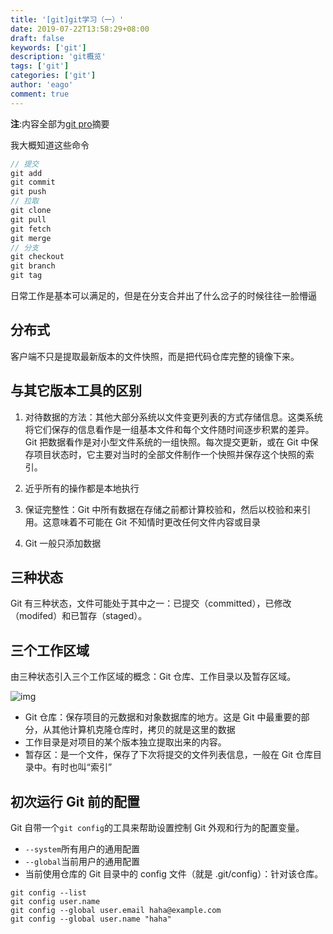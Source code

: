 ```yaml
---
title: '[git]git学习（一）'
date: 2019-07-22T13:58:29+08:00
draft: false
keywords: ['git']
description: 'git概览'
tags: ['git']
categories: ['git']
author: 'eago'
comment: true
---
```


**注**:内容全部为[git pro](https://git-scm.com/book/zh/v2/)摘要

我大概知道这些命令

```js
// 提交
git add
git commit
git push
// 拉取
git clone
git pull
git fetch
git merge
// 分支
git checkout
git branch
git tag
```

日常工作是基本可以满足的，但是在分支合并出了什么岔子的时候往往一脸懵逼

## 分布式

客户端不只是提取最新版本的文件快照，而是把代码仓库完整的镜像下来。

## 与其它版本工具的区别

1. 对待数据的方法：其他大部分系统以文件变更列表的方式存储信息。这类系统将它们保存的信息看作是一组基本文件和每个文件随时间逐步积累的差异。Git 把数据看作是对小型文件系统的一组快照。每次提交更新，或在 Git 中保存项目状态时，它主要对当时的全部文件制作一个快照并保存这个快照的索引。

2. 近乎所有的操作都是本地执行
3. 保证完整性：Git 中所有数据在存储之前都计算校验和，然后以校验和来引用。这意味着不可能在 Git 不知情时更改任何文件内容或目录
4. Git 一般只添加数据

## 三种状态

Git 有三种状态，文件可能处于其中之一：已提交（committed），已修改（modifed）和已暂存（staged）。

## 三个工作区域

由三种状态引入三个工作区域的概念：Git 仓库、工作目录以及暂存区域。

![img](https://git-scm.com/book/en/v2/images/areas.png)

- Git 仓库：保存项目的元数据和对象数据库的地方。这是 Git 中最重要的部分，从其他计算机克隆仓库时，拷贝的就是这里的数据
- 工作目录是对项目的某个版本独立提取出来的内容。
- 暂存区：是一个文件，保存了下次将提交的文件列表信息，一般在 Git 仓库目录中。有时也叫“索引”

## 初次运行 Git 前的配置

Git 自带一个`git config`的工具来帮助设置控制 Git 外观和行为的配置变量。

- `--system`所有用户的通用配置
- `--global`当前用户的通用配置
- 当前使用仓库的 Git 目录中的 config 文件（就是 .git/config）：针对该仓库。

```
git config --list
git config user.name
git config --global user.email haha@example.com
git config --global user.name "haha"
```
